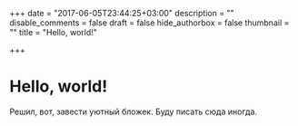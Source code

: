 +++
date = "2017-06-05T23:44:25+03:00"
description = ""
disable_comments = false
draft = false
hide_authorbox = false
thumbnail = ""
title = "Hello, world!"

+++

# Hello, world!

Решил, вот, завести уютный бложек.
Буду писать сюда иногда.
